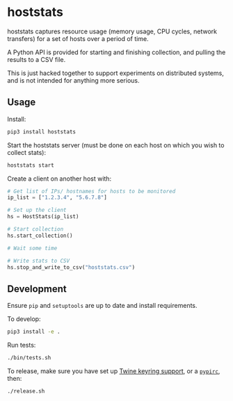 # hoststats

hoststats captures resource usage (memory usage, CPU cycles, network transfers)
for a set of hosts over a period of time.

A Python API is provided for starting and finishing collection, and pulling the
results to a CSV file.

This is just hacked together to support experiments on distributed systems, and
is not intended for anything more serious.

## Usage

Install:

```bash
pip3 install hoststats
```

Start the hoststats server (must be done on each host on which you wish to
collect stats):

```bash
hoststats start
```

Create a client on another host with:

```python
# Get list of IPs/ hostnames for hosts to be monitored
ip_list = ["1.2.3.4", "5.6.7.8"]

# Set up the client
hs = HostStats(ip_list)

# Start collection
hs.start_collection()

# Wait some time

# Write stats to CSV
hs.stop_and_write_to_csv("hoststats.csv")
```

## Development

Ensure `pip` and `setuptools` are up to date and install requirements.

To develop:

```bash
pip3 install -e .
```

Run tests:

```bash
./bin/tests.sh
```

To release, make sure you have set up [Twine keyring
support](https://twine.readthedocs.io/en/latest/#keyring-support), or a
[`pypirc`](https://packaging.python.org/specifications/pypirc/), then:

```bash
./release.sh
```
